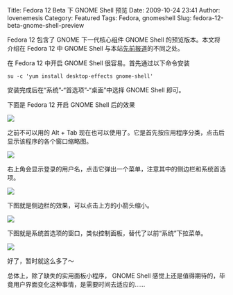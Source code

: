 Title: Fedora 12 Beta 下 GNOME Shell 预览
Date: 2009-10-24 23:41
Author: lovenemesis
Category: Featured
Tags: Fedora, gnomeshell
Slug: fedora-12-beta-gnome-shell-preview

Fedora 12 包含了 GNOME 下一代核心组件 GNOME Shell
的预览版本。本文将介绍在 Fedora 12 中 GNOME Shell
与本站[先前报道](http://linuxtoy.org/archives/gnome-shell-intro.html)的不同之处。

在 Fedora 12 中开启 GNOME Shell 很容易。首先通过以下命令安装

`su -c 'yum install desktop-effects gnome-shell'`

安装完成后在“系统”-“首选项”-“桌面”中选择 GNOME Shell 即可。

下面是 Fedora 12 开启 GNOME Shell 后的效果

[![](http://i.linuxtoy.org/images/2009/10/screenshot_shell1-400x250.png)](http://i.linuxtoy.org/images/2009/10/screenshot_shell1.png)

之前不可以用的 Alt + Tab
现在也可以使用了。它是首先按应用程序分类，点击后显示该程序的各个窗口缩略图。

[![](http://i.linuxtoy.org/images/2009/10/screenshot_shell2-400x250.png)](http://i.linuxtoy.org/images/2009/10/screenshot_shell2.png)

右上角会显示登录的用户名，点击它弹出一个菜单，注意其中的侧边栏和系统首选项。

[![](http://i.linuxtoy.org/images/2009/10/screenshot_shell3-400x250.png)](http://i.linuxtoy.org/images/2009/10/screenshot_shell3.png)

下图就是侧边栏的效果，可以点击上方的小箭头缩小。

[![](http://i.linuxtoy.org/images/2009/10/screenshot_shell4-400x250.png)](http://i.linuxtoy.org/images/2009/10/screenshot_shell4.png)

下图就是系统首选项的窗口，类似控制面板，替代了以前“系统”下拉菜单。

[![](http://i.linuxtoy.org/images/2009/10/screenshot_shell5-400x250.png)](http://i.linuxtoy.org/images/2009/10/screenshot_shell5.png)

好了，暂时就这么多了～

总体上，除了缺失的实用面板小程序， GNOME Shell
感觉上还是值得期待的，毕竟用户界面变化这种事情，是需要时间去适应的……
